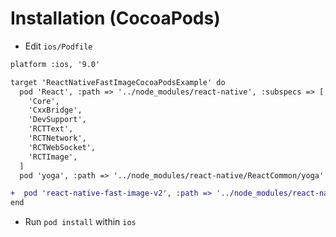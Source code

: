 # Installation (CocoaPods)

- Edit `ios/Podfile`

```diff
platform :ios, '9.0'

target 'ReactNativeFastImageCocoaPodsExample' do
  pod 'React', :path => '../node_modules/react-native', :subspecs => [
    'Core',
    'CxxBridge',
    'DevSupport',
    'RCTText',
    'RCTNetwork',
    'RCTWebSocket',
    'RCTImage',
  ]
  pod 'yoga', :path => '../node_modules/react-native/ReactCommon/yoga'

+  pod 'react-native-fast-image-v2', :path => '../node_modules/react-native-fast-image-v2'
end
```

- Run `pod install` within `ios`